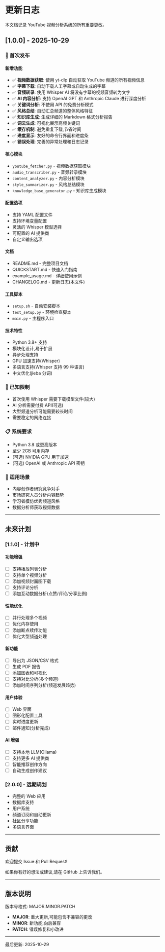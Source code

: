 # 更新日志

本文档记录 YouTube 视频分析系统的所有重要更改。

## [1.0.0] - 2025-10-29

### 🎉 首次发布

#### 新增功能

- ✅ **视频数据获取**: 使用 yt-dlp 自动获取 YouTube 频道的所有视频信息
- ✅ **字幕下载**: 自动下载人工字幕或自动生成的字幕
- ✅ **音频转录**: 使用 Whisper AI 将没有字幕的视频音频转为文字
- ✅ **AI 内容分析**: 支持 OpenAI GPT 和 Anthropic Claude 进行深度分析
- ✅ **关键词分析**: 不使用 API 的免费分析模式
- ✅ **风格总结**: 自动汇总频道的整体风格特征
- ✅ **知识库生成**: 生成详细的 Markdown 格式分析报告
- ✅ **词云生成**: 可视化展示高频关键词
- ✅ **缓存机制**: 避免重复下载,节省时间
- ✅ **进度显示**: 友好的命令行界面和进度条
- ✅ **错误处理**: 完善的异常处理和日志记录

#### 核心模块

- `youtube_fetcher.py` - 视频数据获取模块
- `audio_transcriber.py` - 音频转录模块
- `content_analyzer.py` - 内容分析模块
- `style_summarizer.py` - 风格总结模块
- `knowledge_base_generator.py` - 知识库生成模块

#### 配置选项

- 支持 YAML 配置文件
- 支持环境变量配置
- 灵活的 Whisper 模型选择
- 可配置的 AI 提供商
- 自定义输出选项

#### 文档

- README.md - 完整项目文档
- QUICKSTART.md - 快速入门指南
- example_usage.md - 详细使用示例
- CHANGELOG.md - 更新日志(本文件)

#### 工具脚本

- `setup.sh` - 自动安装脚本
- `test_setup.py` - 环境检查脚本
- `main.py` - 主程序入口

#### 技术特性

- Python 3.8+ 支持
- 模块化设计,易于扩展
- 异步处理支持
- GPU 加速支持(Whisper)
- 多语言支持(Whisper 支持 99 种语言)
- 中文优化(jieba 分词)

### 🔧 已知限制

- 首次使用 Whisper 需要下载模型文件(较大)
- AI 分析需要付费 API(可选)
- 大型频道分析可能需要较长时间
- 需要稳定的网络连接

### 📋 系统要求

- Python 3.8 或更高版本
- 至少 2GB 可用内存
- (可选) NVIDIA GPU 用于加速
- (可选) OpenAI 或 Anthropic API 密钥

### 🎯 适用场景

- 内容创作者研究竞争对手
- 市场研究人员分析内容趋势
- 学习者模仿优秀频道风格
- 数据分析师获取视频数据

---

## 未来计划

### [1.1.0] - 计划中

#### 功能增强

- [ ] 支持播放列表分析
- [ ] 支持单个视频分析
- [ ] 添加视频封面图下载
- [ ] 支持评论分析
- [ ] 添加互动数据分析(点赞/评论/分享比例)

#### 性能优化

- [ ] 并行处理多个视频
- [ ] 优化内存使用
- [ ] 添加断点续传功能
- [ ] 优化大型频道处理

#### 新功能

- [ ] 导出为 JSON/CSV 格式
- [ ] 生成 PDF 报告
- [ ] 添加图表和可视化
- [ ] 支持对比分析(多个频道)
- [ ] 添加时间序列分析(频道发展趋势)

#### 用户体验

- [ ] Web 界面
- [ ] 图形化配置工具
- [ ] 实时进度更新
- [ ] 邮件通知(分析完成)

#### AI 增强

- [ ] 支持本地 LLM(Ollama)
- [ ] 支持更多 AI 提供商
- [ ] 智能推荐创作方向
- [ ] 自动生成创作建议

### [2.0.0] - 远期规划

- 完整的 Web 应用
- 数据库支持
- 用户系统
- 频道订阅和自动更新
- 社区分享功能
- 多语言界面

---

## 贡献

欢迎提交 Issue 和 Pull Request!

如果你有好的想法或建议,请在 GitHub 上告诉我们。

---

## 版本说明

版本号格式: MAJOR.MINOR.PATCH

- **MAJOR**: 重大更新,可能包含不兼容的更改
- **MINOR**: 新功能,向后兼容
- **PATCH**: 错误修复和小改进

---

最后更新: 2025-10-29

